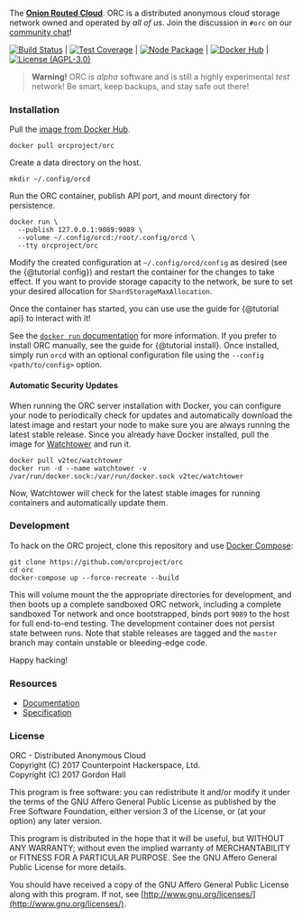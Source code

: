 The [**Onion Routed Cloud**](https://orc.network). ORC is a distributed 
anonymous cloud storage network owned and operated by _all of us_. Join 
the discussion in `#orc` on our [community chat](https://matrix.counterpointhackers.org/_matrix/client/#/room/#orc:matrix.counterpointhackers.org)!

[![Build Status](https://img.shields.io/travis/orcproject/orc.svg?style=flat-square)](https://travis-ci.org/orcproject/orc) | 
[![Test Coverage](https://img.shields.io/coveralls/orcproject/orc.svg?style=flat-square)](https://coveralls.io/r/orcproject/orc) | 
[![Node Package](https://img.shields.io/npm/v/@orcproject/orc.svg?style=flat-square)](https://www.npmjs.com/package/@orcproject/orc) | 
[![Docker Hub](https://img.shields.io/docker/pulls/orcproject/orc.svg?style=flat-square)](https://hub.docker.com/r/orcproject/orc) | 
[![License (AGPL-3.0)](https://img.shields.io/badge/license-AGPL3.0-blue.svg?style=flat-square)](https://raw.githubusercontent.com/orcproject/orc/master/LICENSE)

> **Warning!** ORC is *alpha* software and is still a highly experimental 
> *test* network! Be smart, keep backups, and stay safe out there! 

### Installation

Pull the [image from Docker Hub](https://hub.docker.com/r/orcproject/orc/).

```
docker pull orcproject/orc
```

Create a data directory on the host.

```
mkdir ~/.config/orcd
```

Run the ORC container, publish API port, and mount directory for persistence.

```
docker run \
  --publish 127.0.0.1:9089:9089 \
  --volume ~/.config/orcd:/root/.config/orcd \
  --tty orcproject/orc
```

Modify the created configuration at `~/.config/orcd/config` as desired (see 
the {@tutorial config}) and restart the container for the changes to take 
effect. If you want to provide storage capacity to the network, be sure to 
set your desired allocation for `ShardStorageMaxAllocation`.

Once the container has started, you can use use the guide for {@tutorial api} 
to interact with it! 

See the [`docker run` documentation](https://docs.docker.com/engine/reference/commandline/run/) 
for more information. If you prefer to install ORC manually, see the guide for 
{@tutorial install}. Once installed, simply run `orcd` with an optional 
configuration file using the `--config <path/to/config>` option.

#### Automatic Security Updates

When running the ORC server installation with Docker, you can configure your 
node to periodically check for updates and automatically download the latest 
image and restart your node to make sure you are always running the latest 
stable release. Since you already have Docker installed, pull the 
image for [Watchtower](https://github.com/v2tec/watchtower) and run it.

```
docker pull v2tec/watchtower
docker run -d --name watchtower -v /var/run/docker.sock:/var/run/docker.sock v2tec/watchtower
```

Now, Watchtower will check for the latest stable images for running containers 
and automatically update them.

### Development 

To hack on the ORC project, clone this repository and use 
[Docker Compose](https://docs.docker.com/compose/):

```
git clone https://github.com/orcproject/orc
cd orc
docker-compose up --force-recreate --build
```

This will volume mount the the appropriate directories for development, and 
then boots up a complete sandboxed ORC network, including a complete sandboxed 
Tor network and once bootstrapped, binds port `9089` to the host for full 
end-to-end testing. The development container does not persist state between 
runs. Note that stable releases are tagged and the `master` branch may contain 
unstable or bleeding-edge code.

Happy hacking!

### Resources

* [Documentation](https://orcproject.github.io/orc/)
* [Specification](https://raw.githubusercontent.com/orcproject/protocol/master/protocol.pdf)

### License

ORC - Distributed Anonymous Cloud  
Copyright (C) 2017  Counterpoint Hackerspace, Ltd.  
Copyright (C) 2017  Gordon Hall  

This program is free software: you can redistribute it and/or modify
it under the terms of the GNU Affero General Public License as published
by the Free Software Foundation, either version 3 of the License, or
(at your option) any later version.

This program is distributed in the hope that it will be useful,
but WITHOUT ANY WARRANTY; without even the implied warranty of
MERCHANTABILITY or FITNESS FOR A PARTICULAR PURPOSE.  See the
GNU Affero General Public License for more details.

You should have received a copy of the GNU Affero General Public License
along with this program.  If not, see
[http://www.gnu.org/licenses/](http://www.gnu.org/licenses/).
